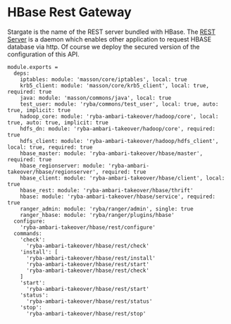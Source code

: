 
# HBase Rest Gateway
Stargate is the name of the REST server bundled with HBase.
The [REST Server](http://wiki.apache.org/hadoop/Hbase/Stargate) is a daemon which enables other application to request HBASE database via http.
Of course we deploy the secured version of the configuration of this API.

    module.exports =
      deps:
        iptables: module: 'masson/core/iptables', local: true
        krb5_client: module: 'masson/core/krb5_client', local: true, required: true
        java: module: 'masson/commons/java', local: true
        test_user: module: 'ryba/commons/test_user', local: true, auto: true, implicit: true
        hadoop_core: module: 'ryba-ambari-takeover/hadoop/core', local: true, auto: true, implicit: true
        hdfs_dn: module: 'ryba-ambari-takeover/hadoop/core', required: true
        hdfs_client: module: 'ryba-ambari-takeover/hadoop/hdfs_client', local: true, required: true
        hbase_master: module: 'ryba-ambari-takeover/hbase/master', required: true
        hbase_regionserver: module: 'ryba-ambari-takeover/hbase/regionserver', required: true
        hbase_client: module: 'ryba-ambari-takeover/hbase/client', local: true
        hbase_rest: module: 'ryba-ambari-takeover/hbase/thrift'
        hbase: module: 'ryba-ambari-takeover/hbase/service', required: true
        ranger_admin: module: 'ryba/ranger/admin', single: true
        ranger_hbase: module: 'ryba/ranger/plugins/hbase'
      configure:
        'ryba-ambari-takeover/hbase/rest/configure'
      commands:
        'check':
          'ryba-ambari-takeover/hbase/rest/check'
        'install': [
          'ryba-ambari-takeover/hbase/rest/install'
          'ryba-ambari-takeover/hbase/rest/start'
          'ryba-ambari-takeover/hbase/rest/check'
        ]
        'start':
          'ryba-ambari-takeover/hbase/rest/start'
        'status':
          'ryba-ambari-takeover/hbase/rest/status'
        'stop':
          'ryba-ambari-takeover/hbase/rest/stop'
